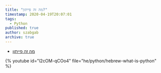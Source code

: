 ```yaml
---
title: "מה זה פייתון?"
timestamp: 2020-04-19T20:07:01
tags:
  - Python
published: true
author: szabgab
archive: true
---
```



* [מה זה פייתון](https://code-maven.com/slides/python/what-is-python)

{% youtube id="l2cOM-qCOo4" file="he/python/hebrew-what-is-python" %}


